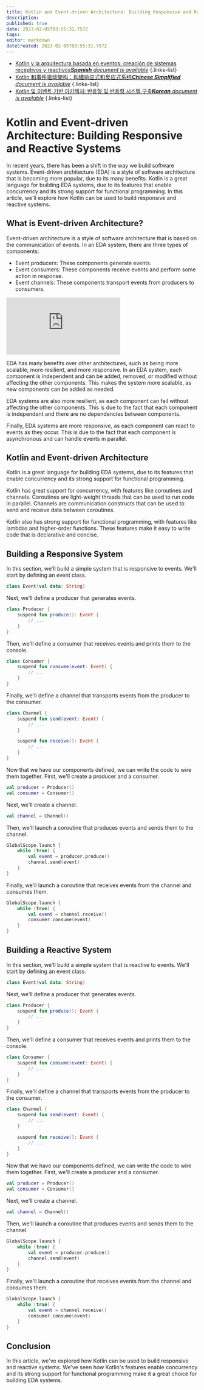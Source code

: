 ```yaml
---
title: Kotlin and Event-driven Architecture: Building Responsive and Reactive Systems
description: 
published: true
date: 2023-02-05T03:55:31.757Z
tags: 
editor: markdown
dateCreated: 2023-02-05T03:55:31.757Z
---
```


- [Kotlin y la arquitectura basada en eventos: creación de sistemas receptivos y reactivos***Spanish** document is available*](/es/Knowledge-base/Kotlin/kotlin-and-event-driven-architecture-building-responsive-and-reactive-systems)
{.links-list}
- [Kotlin 和事件驱动架构：构建响应式和反应式系统***Chinese Simplified** document is available*](/zh/Knowledge-base/Kotlin/kotlin-and-event-driven-architecture-building-responsive-and-reactive-systems)
{.links-list}
- [Kotlin 및 이벤트 기반 아키텍처: 반응형 및 반응형 시스템 구축***Korean** document is available*](/ko/Knowledge-base/Kotlin/kotlin-and-event-driven-architecture-building-responsive-and-reactive-systems)
{.links-list}



# Kotlin and Event-driven Architecture: Building Responsive and Reactive Systems

In recent years, there has been a shift in the way we build software systems. Event-driven architecture (EDA) is a style of software architecture that is becoming more popular, due to its many benefits. Kotlin is a great language for building EDA systems, due to its features that enable concurrency and its strong support for functional programming. In this article, we'll explore how Kotlin can be used to build responsive and reactive systems.

## What is Event-driven Architecture?

Event-driven architecture is a style of software architecture that is based on the communication of events. In an EDA system, there are three types of components:

- Event producers: These components generate events.
- Event consumers: These components receive events and perform some action in response.
- Event channels: These components transport events from producers to consumers.

![Event-driven architecture](https://kotlinlang.org/docs/reference/coroutines-overview.html#event-driven-architecture)

EDA has many benefits over other architectures, such as being more scalable, more resilient, and more responsive. In an EDA system, each component is independent and can be added, removed, or modified without affecting the other components. This makes the system more scalable, as new components can be added as needed.

EDA systems are also more resilient, as each component can fail without affecting the other components. This is due to the fact that each component is independent and there are no dependencies between components.

Finally, EDA systems are more responsive, as each component can react to events as they occur. This is due to the fact that each component is asynchronous and can handle events in parallel.

## Kotlin and Event-driven Architecture

Kotlin is a great language for building EDA systems, due to its features that enable concurrency and its strong support for functional programming.

Kotlin has great support for concurrency, with features like coroutines and channels. Coroutines are light-weight threads that can be used to run code in parallel. Channels are communication constructs that can be used to send and receive data between coroutines.

Kotlin also has strong support for functional programming, with features like lambdas and higher-order functions. These features make it easy to write code that is declarative and concise.

## Building a Responsive System

In this section, we'll build a simple system that is responsive to events. We'll start by defining an event class.


```kotlin
class Event(val data: String)
```

Next, we'll define a producer that generates events.


```kotlin
class Producer {
    suspend fun produce(): Event {
        // ...
    }
}
```

Then, we'll define a consumer that receives events and prints them to the console.


```kotlin
class Consumer {
    suspend fun consume(event: Event) {
        // ...
    }
}
```

Finally, we'll define a channel that transports events from the producer to the consumer.


```kotlin
class Channel {
    suspend fun send(event: Event) {
        // ...
    }

    suspend fun receive(): Event {
        // ...
    }
}
```

Now that we have our components defined, we can write the code to wire them together. First, we'll create a producer and a consumer.


```kotlin
val producer = Producer()
val consumer = Consumer()
```

Next, we'll create a channel.


```kotlin
val channel = Channel()
```

Then, we'll launch a coroutine that produces events and sends them to the channel.


```kotlin
GlobalScope.launch {
    while (true) {
        val event = producer.produce()
        channel.send(event)
    }
}
```

Finally, we'll launch a coroutine that receives events from the channel and consumes them.


```kotlin
GlobalScope.launch {
    while (true) {
        val event = channel.receive()
        consumer.consume(event)
    }
}
```

## Building a Reactive System

In this section, we'll build a simple system that is reactive to events. We'll start by defining an event class.


```kotlin
class Event(val data: String)
```

Next, we'll define a producer that generates events.


```kotlin
class Producer {
    suspend fun produce(): Event {
        // ...
    }
}
```

Then, we'll define a consumer that receives events and prints them to the console.


```kotlin
class Consumer {
    suspend fun consume(event: Event) {
        // ...
    }
}
```

Finally, we'll define a channel that transports events from the producer to the consumer.


```kotlin
class Channel {
    suspend fun send(event: Event) {
        // ...
    }

    suspend fun receive(): Event {
        // ...
    }
}
```

Now that we have our components defined, we can write the code to wire them together. First, we'll create a producer and a consumer.


```kotlin
val producer = Producer()
val consumer = Consumer()
```

Next, we'll create a channel.


```kotlin
val channel = Channel()
```

Then, we'll launch a coroutine that produces events and sends them to the channel.


```kotlin
GlobalScope.launch {
    while (true) {
        val event = producer.produce()
        channel.send(event)
    }
}
```

Finally, we'll launch a coroutine that receives events from the channel and consumes them.


```kotlin
GlobalScope.launch {
    while (true) {
        val event = channel.receive()
        consumer.consume(event)
    }
}
```

## Conclusion

In this article, we've explored how Kotlin can be used to build responsive and reactive systems. We've seen how Kotlin's features enable concurrency and its strong support for functional programming make it a great choice for building EDA systems.